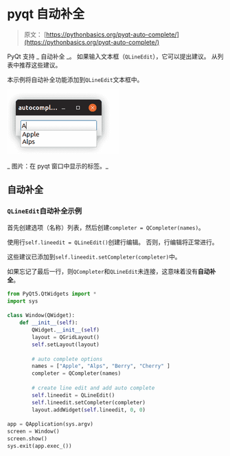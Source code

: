 # pyqt 自动补全

> 原文： [https://pythonbasics.org/pyqt-auto-complete/](https://pythonbasics.org/pyqt-auto-complete/)

PyQt 支持 _ 自动补全 _。 如果输入文本框（`QLineEdit`），它可以提出建议。 从列表中推荐这些建议。

本示例将自动补全功能添加到`QLineEdit`文本框中。

![auto complete QLineEdit](img/d1daeade8423826325f8b569bf16acc5.jpg)

_ 图片：在 pyqt 窗口中显示的标签。_

## 自动补全

### `QLineEdit`自动补全示例

首先创建选项（名称）列表，然后创建`completer = QCompleter(names)`。

使用行`self.lineedit = QLineEdit()`创建行编辑。 否则，行编辑将正常进行。

这些建议已添加到`self.lineedit.setCompleter(completer)`中。

如果忘记了最后一行，则`QCompleter`和`QLineEdit`未连接，这意味着没有**自动补全**。

```py
from PyQt5.QtWidgets import *
import sys

class Window(QWidget):
    def __init__(self):
        QWidget.__init__(self)
        layout = QGridLayout()
        self.setLayout(layout)

        # auto complete options                                                 
        names = ["Apple", "Alps", "Berry", "Cherry" ]
        completer = QCompleter(names)

        # create line edit and add auto complete                                
        self.lineedit = QLineEdit()
        self.lineedit.setCompleter(completer)
        layout.addWidget(self.lineedit, 0, 0)

app = QApplication(sys.argv)
screen = Window()
screen.show()
sys.exit(app.exec_())

```